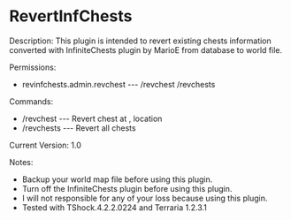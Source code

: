 RevertInfChests
===============

Description:
This plugin is intended to revert existing chests information converted with InfiniteChests plugin by MarioE from database to world file.

Permissions:
- revinfchests.admin.revchest --- /revchest /revchests

Commands:
- /revchest <x> <y> --- Revert chest at <x>, <y> location
- /revchests --- Revert all chests

Current Version:
1.0

Notes:
- Backup your world map file before using this plugin.
- Turn off the InfiniteChests plugin before using this plugin.
- I will not responsible for any of your loss because using this plugin.
- Tested with TShock.4.2.2.0224 and Terraria 1.2.3.1
